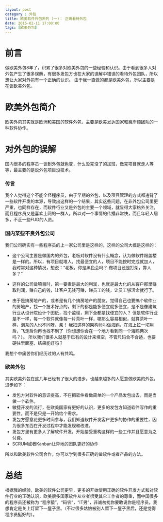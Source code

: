 ```yaml
---
layout: post
category : 外包
title: 欧美软件外包系列 (一)： 正确看待外包
date: 2015-02-11 17:00:00
tags: [欧美外包]
---
```





# 前言
做欧美外包8年了，积累了很多对欧美外包的一些经验和认识。由于看到很多人对外包产生了很多误解，有很多发包方也在大家的误解中错误的看待外包团队，所以想让大家对外包有一个正确的认识。 由于我一直做的都是欧美外包，所以主要是在谈欧美外包。

# 欧美外包简介

欧美外包其实就是欧洲和美国的软件外包，主要是欧美发达国家和离岸顾团队的一种软件协作。

# 对外包的误解
国内很多的程序员一谈到外包就色变，什么没完没了的加班，做完项目就走人等等，最主要的是说外包项目没技术。

### 传言
我个人觉得这个不能全怪程序员，由于早期的外包，以及项目管理的方式都违背了一些软件开发的本源，导致出这样的一个结果，其实这些问题，在非外包公司里更严重，也同样存在，而软件行业又是外包的主要一个领域，就显得大家格外关注，而且程序员又是喜欢上网的一群人，所以对一个事情的传播非常快，而且年轻人居多，不乏一些FUD的人员。


### 国内某些不良外包公司
我们公司确实有一些程序员的上一家公司里是这样的，这样的公司大概是这样的：

* 这个公司主要是做国内的外包，老板对软件没有什么概念，认为做软件跟盖楼是一样的。所以，有项目就堆人，找最便宜的人，项目不能按时完成就加人，我时常对这种情况，想说：“老板，你是黑色会吗？ 做项目还是打架，靠人多？”

* 这样的公司做项目时，第一要素是最大的利润，也就是最大化的从客户那里赚取利润，赚自己的钱，让客户无钱可赚，赚员工的钱，让员工够活命就行了。

* 由于是搞房地产的，或者是有几个搞房地产的朋友，觉得自己也要搞个软件业的房地产，找一个技术好点的，剩下的都是能多便宜就多便宜，是不是像建筑行业从设计院设计个图纸，找个监理，剩下全都是找便宜的人？ 但是软件行业是不一样，每一个软件就像每一片茶叶一样，哪那么容易相似，就算茶叶一样，泡茶的人也不同呀，亲！ 我把这样的架构师叫做海鸥，在海上拉一坨翔后，飞走后你再也找不到了（你想想你会在一个地方看到同一个海鸥两次吗？）。 所以我们很多人就基于已有的设计来填空，不管尺码合不合适，也要硬往里面塞，结果能好吗？

我想个中痛苦你们经历过的人有共鸣。

### 欧美外包

其实欧美外包在这几年已经有了很大的进步，也越来越多的人愿意做欧美的外包，进步如下：

* 发包方对软件的意识提高，不在把软件看做简单的一个产品发包出去，而是当做一个软件。
* 敏捷开发的流行，在欧美国家有更好的认识，更多的发包方知道软件写作的重要性，而不是只是一开始给个需求。
* 发包方愿意花更多时间参与，我们知道软件开发客户更多的协作的重要性，因为很多东西在开发过程中才能发现和改进。
* 发包方里有更多人了解软件开发，开始接受重构这样的一些工作并且愿意为之付费。
* SCRUM或者Kanban让异地的团队更好的协作

所以和欧美软件公司合作，你可以学到很多正确的做软件或者产品的方法。

# 总结

根据我的经验，欧美的软件公司更早，更多的开始使用正确的软件开发方式和对软件行业的正确认识，欧美很多国家软件从业者很受其它工作者的尊重，而中国很多的程序员还被称为 “程序猿”，“码农”，“IT男”，非诚勿扰你要敢说你是程序员，我想肯定是关上灯留下一屋子黑。（不过很多姑娘被别人留下一屋子黑后，还是觉得程序员挺好的）。